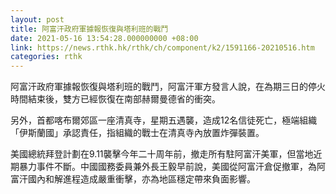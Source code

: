 ```yaml
---
layout: post
title: 阿富汗政府軍據報恢復與塔利班的戰鬥
date: 2021-05-16 13:54:28.000000000 +08:00
link: https://news.rthk.hk/rthk/ch/component/k2/1591166-20210516.htm
categories: rthk
---
```


阿富汗政府軍據報恢復與塔利班的戰鬥，阿富汗軍方發言人說，在為期三日的停火時間結束後，雙方已經恢復在南部赫爾曼德省的衝突。

另外，首都喀布爾郊區一座清真寺，星期五遇襲，造成12名信徒死亡，極端組織「伊斯蘭國」承認責任，指組織的戰士在清真寺內放置炸彈裝置。

美國總統拜登計劃在9.11襲擊今年二十周年前，撤走所有駐阿富汗美軍，但當地近期暴力事件不斷。中國國務委員兼外長王毅早前說，美國從阿富汗倉促撤軍，為阿富汗國內和解進程造成嚴重衝擊，亦為地區穩定帶來負面影響。
